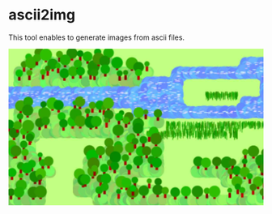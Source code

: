 # ascii2img

This tool enables to generate images from ascii files.

<img src="./examples/forestandriver.jpg"/>
